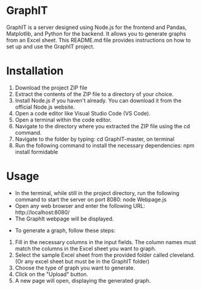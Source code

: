 # GraphIT
GraphIT is a server designed using Node.js for the frontend and Pandas, Matplotlib, and Python for the backend. It allows you to generate graphs from an Excel sheet. This README.md file provides instructions on how to set up and use the GraphIT project.
# Installation 
1) Download the project ZIP file 
2) Extract the contents of the ZIP file to a directory of your choice.
3) Install Node.js if you haven't already. You can download it from the official Node.js website.
4) Open a code editor like Visual Studio Code (VS Code).
5) Open a terminal within the code editor.
6) Navigate to the directory where you extracted the ZIP file using the cd command.
7) Navigate to the folder by typing: cd GraphIT-master, on terminal
8) Run the following command to install the necessary dependencies: npm install formidable
# Usage
* In the terminal, while still in the project directory, run the following command to start the server on port 8080: node Webpage.js
* Open any web browser and enter the following URL: http://localhost:8080/
* The GraphIt webpage will be displayed.
- To generate a graph, follow these steps:
1) Fill in the necessary columns in the input fields. The column names must match the columns in the Excel sheet you want to graph.
2) Select the sample Excel sheet from the provided folder called cleveland.(Or any excel sheet but must be in the GraphIT folder)
3) Choose the type of graph you want to generate.
4) Click on the "Upload" button.
5) A new page will open, displaying the generated graph.

